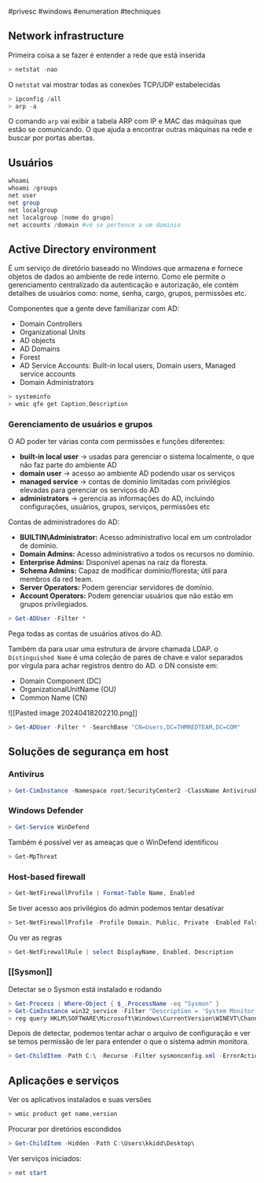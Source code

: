 #privesc #windows #enumeration #techniques 
## Network infrastructure

Primeira coisa a se fazer é entender a rede que está inserida

```powershell
> netstat -nao
```

O `netstat` vai mostrar todas as conexões TCP/UDP estabelecidas

```powershell
> ipconfig /all
> arp -a
```

O comando `arp` vai exibir a tabela ARP com IP e MAC das máquinas que estão se comunicando. O que ajuda a encontrar outras máquinas na rede e buscar por portas abertas.

## Usuários

```powershell
whoami
whoami /groups
net user
net group
net localgroup
net localgroup [nome do grupo]
net accounts /domain #vê se pertence a um dominio
```

## Active Directory environment

É um serviço de diretório baseado no Windows que armazena e fornece objetos de dados ao ambiente de rede interno. Como ele permite o gerenciamento centralizado da autenticação e autorização, ele contém detalhes de usuários como: nome, senha, cargo, grupos, permissões etc.

Componentes que a gente deve familiarizar com AD:

- Domain Controllers
- Organizational Units
- AD objects
- AD Domains
- Forest
- AD Service Accounts: Built-in local users, Domain users, Managed service accounts
- Domain Administrators

```powershell
> systeminfo
> wmic qfe get Caption,Description
```

### Gerenciamento de usuários e grupos 

O AD poder ter várias conta com permissões e funções diferentes:

- **built-in local user** -> usadas para gerenciar o sistema localmente, o que não faz parte do ambiente AD
- **domain user** -> acesso ao ambiente AD podendo usar os serviços
- **managed service** -> contas de domínio limitadas com privilégios elevadas para gerenciar os serviços do AD
- **administrators** -> gerencia as informações do AD, incluindo configurações, usuários, grupos, serviços, permissões etc

Contas de administradores do AD:

-  **BUILTIN\Administrator:** Acesso administrativo local em um controlador de domínio.
- **Domain Admins:** Acesso administrativo a todos os recursos no domínio.
- **Enterprise Admins:** Disponível apenas na raiz da floresta.
- **Schema Admins:** Capaz de modificar domínio/floresta; útil para membros da red team.
- **Server Operators:** Podem gerenciar servidores de domínio.
- **Account Operators:** Podem gerenciar usuários que não estão em grupos privilegiados.

```powershell
> Get-ADUser -Filter *
```

Pega todas as contas de usuários ativos do AD.

Também da para usar uma estrutura de árvore chamada LDAP. o `Distinguished Name` é uma coleção de pares de chave e valor separados por vírgula para achar registros dentro do AD. o DN consiste em:

- Domain Component (DC)
- OrganizationalUnitName (OU)
- Common Name (CN)

![[Pasted image 20240418202210.png]]

```powershell
> Get-ADUser -Filter * -SearchBase "CN=Users,DC=THMREDTEAM,DC=COM"
```

## Soluções de segurança em host

### Antivírus

```powershell
> Get-CimInstance -Namespace root/SecurityCenter2 -ClassName AntivirusProduct
```

### Windows Defender

```powershell
> Get-Service WinDefend
```

Também é possível ver as ameaças que o WinDefend identificou

```powershell
> Get-MpThreat
```

### Host-based firewall

```powershell
> Get-NetFirewallProfile | Format-Table Name, Enabled
```

Se tiver acesso aos privilégios do admin podemos tentar desativar

```powershell
> Set-NetFirewallProfile -Profile Domain, Public, Private -Enabled False
```

Ou ver as regras

```powershell
> Get-NetFirewallRule | select DisplayName, Enabled, Description
```

### [[Sysmon]]

Detectar se o Sysmon está instalado e rodando

```powershell
> Get-Process | Where-Object { $_.ProcessName -eq "Sysmon" }
> Get-CimInstance win32_service -Filter "Description = 'System Monitor service'"
> reg query HKLM\SOFTWARE\Microsoft\Windows\CurrentVersion\WINEVT\Channels\Microsoft-Windows-Sysmon/Operational
```

Depois de detectar, podemos tentar achar o arquivo de configuração e ver se temos permissão de ler para entender o que o sistema admin monitora.

```Powershell
> Get-ChildItem -Path C:\ -Recurse -Filter sysmonconfig.xml -ErrorAction SilentlyContinue
```

## Aplicações e serviços

Ver os aplicativos instalados e suas versões

```powershell
> wmic product get name,version
```

Procurar por diretórios escondidos

```powershell
> Get-ChildItem -Hidden -Path C:\Users\kkidd\Desktop\
```

Ver serviços iniciados:

```powershell
> net start
```

